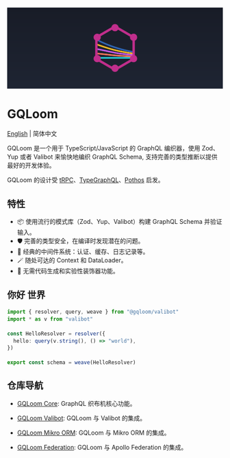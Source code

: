 ![GQLoom Logo](./gqloom.svg)

# GQLoom

[English](./README.md) | 简体中文

GQLoom 是一个用于 TypeScript/JavaScript 的 GraphQL 编织器，使用 Zod、Yup 或者 Valibot 来愉快地编织 GraphQL Schema, 支持完善的类型推断以提供最好的开发体验。

GQLoom 的设计受 [tRPC](https://trpc.io/)、[TypeGraphQL](https://typegraphql.com/)、[Pothos](https://pothos-graphql.dev/) 启发。

## 特性

- 📦 使用流行的模式库（Zod、Yup、Valibot）构建 GraphQL Schema 并验证输入。
- 🛡️ 完善的类型安全，在编译时发现潜在的问题。
- 🧩 经典的中间件系统：认证、缓存、日志记录等。
- 🪄 随处可达的 Context 和 DataLoader。
- 🔮 无需代码生成和实验性装饰器功能。

## 你好 世界

```ts
import { resolver, query, weave } from "@gqloom/valibot"
import * as v from "valibot"

const HelloResolver = resolver({
  hello: query(v.string(), () => "world"),
})

export const schema = weave(HelloResolver)
```

## 仓库导航

- [GQLoom Core](./packages/core/README.zh-CN.md): GraphQL 织布机核心功能。

- [GQLoom Valibot](./packages/valibot/README.zh-CN.md): GQLoom 与 Valibot 的集成。

- [GQLoom Mikro ORM](./packages/mikro-orm/README.zh-CN.md): GQLoom 与 Mikro ORM 的集成。

- [GQLoom Federation](./packages/federation/README.zh-CN.md): GQLoom 与 Apollo Federation 的集成。
